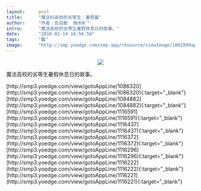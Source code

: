 ```yaml
---
layout:     post
title:      "魔法科高校的劣等生：暑假篇"
author:     "作者：佐岛勤  柚木N’"
intro:      "魔法高校的劣等生暑假休息日的故事。"
date:       "2018-02-14 16:56:58"
tags:       "篇"
image:      "http://smp.yoedge.com/smp-app/resource/viewImage/1002899appline.png"
---
```

<div style="text-align: center">
<p><img src="http://smp.yoedge.com/smp-app/resource/viewImage/1002899appline.png"/></p>
</div>
<p class="post-meta">
<span>魔法高校的劣等生暑假休息日的故事。</span>
</p>
[http://smp3.yoedge.com/view/gotoAppLine/1086320](http://smp3.yoedge.com/view/gotoAppLine/1086320){:target="_blank"}
[http://smp3.yoedge.com/view/gotoAppLine/1084882](http://smp3.yoedge.com/view/gotoAppLine/1084882){:target="_blank"}
[http://smp3.yoedge.com/view/gotoAppLine/1116591](http://smp3.yoedge.com/view/gotoAppLine/1116591){:target="_blank"}
[http://smp3.yoedge.com/view/gotoAppLine/1116437](http://smp3.yoedge.com/view/gotoAppLine/1116437){:target="_blank"}
[http://smp3.yoedge.com/view/gotoAppLine/1116372](http://smp3.yoedge.com/view/gotoAppLine/1116372){:target="_blank"}
[http://smp3.yoedge.com/view/gotoAppLine/1116296](http://smp3.yoedge.com/view/gotoAppLine/1116296){:target="_blank"}
[http://smp3.yoedge.com/view/gotoAppLine/1116222](http://smp3.yoedge.com/view/gotoAppLine/1116222){:target="_blank"}
[http://smp3.yoedge.com/view/gotoAppLine/1116221](http://smp3.yoedge.com/view/gotoAppLine/1116221){:target="_blank"}


